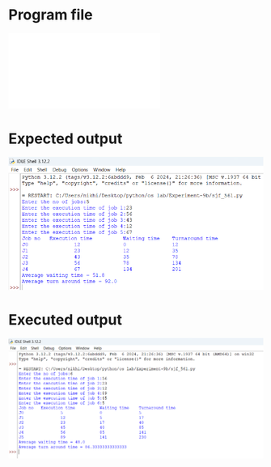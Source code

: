 # Program file
![Program](sjf_561.py)

# Expected output
![Expected output](sjf_output_561.png)

# Executed output
![Executed output](sjf_Executed_output_561.png)
